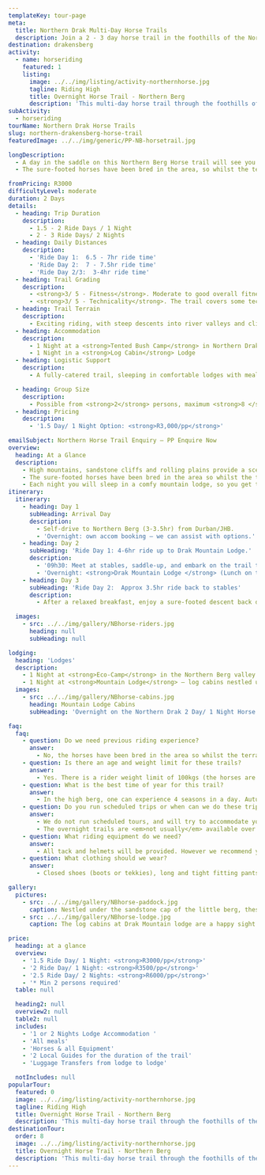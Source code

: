 ```yaml
---
templateKey: tour-page
meta:
  title: Northern Drak Multi-Day Horse Trails
  description: Join a 2 - 3 day horse trail in the foothills of the Northern Drakensberg.  Previous riding experience is not essential as the sure footed horses lead the way. Bed down in comfy lodges overnight.
destination: drakensberg
activity:
  - name: horseriding
    featured: 1
    listing:
      image: ../../img/listing/activity-northernhorse.jpg
      tagline: Riding High
      title: Overnight Horse Trail - Northern Berg
      description: 'This multi-day horse trail through the foothills of the Northern Berg, will see you forging mountain streams and galloping wide open plains; as our sure- footed boerperds lead the way. Overnighting in snug lodges with catering and luggage support all provided.'
subActivity:
  - horseriding
tourName: Northern Drak Horse Trails
slug: northern-drakensberg-horse-trail
featuredImage: ../../img/generic/PP-NB-horsetrail.jpg

longDescription:
  - A day in the saddle on this Northern Berg Horse trail will see you traversing mountain ridges, forging crisp streams and galloping along wide open plains; whilst overnighting in the comfort of a mountain lodge at night.
  - The sure-footed horses have been bred in the area, so whilst the terrain may be technical, you are on experienced footing. This overnight trail is a pioneer adventure suited to both novice and experienced riders.

fromPricing: R3000
difficultyLevel: moderate
duration: 2 Days
details:
  - heading: Trip Duration
    description:
      - 1.5 - 2 Ride Days / 1 Night
      - 2 - 3 Ride Days/ 2 Nights
  - heading: Daily Distances
    description:
      - 'Ride Day 1:  6.5 - 7hr ride time'
      - 'Ride Day 2:  7 - 7.5hr ride time'
      - 'Ride Day 2/3:  3-4hr ride time'
  - heading: Trail Grading
    description:
      - <strong>3/ 5 - Fitness</strong>. Moderate to good overall fitness and endurance needed, but previous horse-riding experience not <em>essential</em>.
      - <strong>3/ 5 - Technicality</strong>. The trail covers some technical riding, but you can trust in the sure-footed horses.
  - heading: Trail Terrain
    description:
      - Exciting riding, with steep descents into river valleys and climbs up ridges.  The steep terrain is punctuated by wide open plains conducive to galloping for the more experienced riders.
  - heading: Accommodation
    description:
      - 1 Night at a <strong>Tented Bush Camp</strong> in Northern Drak Valley
      - 1 Night in a <strong>Log Cabin</strong> Lodge
  - heading: Logistic Support
    description:
      - A fully-catered trail, sleeping in comfortable lodges with meals and all equipment provided.

  - heading: Group Size
    description:
      - Possible from <strong>2</strong> persons, maximum <strong>8 </strong>persons/group.
  - heading: Pricing
    description:
      - '1.5 Day/ 1 Night Option: <strong>R3,000/pp</strong>'

emailSubject: Northern Horse Trail Enquiry – PP Enquire Now
overview:
  heading: At a Glance
  description:
    - High mountains, sandstone cliffs and rolling plains provide a scenic backdrop to this Northern Drakensberg multi-day horse trail. Guests wishing to include a cultural element to their ride, can ride through the local village, visiting a Sangoma, and getting a feel for contemporary rural Zulu life.
    - The sure-footed horses have been bred in the area so whilst the terrain may seem technical, you are on experienced footing. 
    - Each night you will sleep in a comfy mountain lodge, so you get to play cowboy by day... but sleep in a proper bed by night.
itinerary:
  itinerary:
    - heading: Day 1
      subHeading: Arrival Day
      description:
        - Self-drive to Northern Berg (3-3.5hr) from Durban/JHB.
        - 'Overnight: own accom booking – we can assist with options.'
    - heading: Day 2
      subHeading: 'Ride Day 1: 4-6hr ride up to Drak Mountain Lodge.'
      description:
        - '09h30: Meet at stables, saddle-up, and embark on the trail traversing river valleys, and climbing up the  ridge line to Drak Mountain Lodge. Luggage transferred by vehicle.'
        - 'Overnight: <strong>Drak Mountain Lodge </strong> (Lunch on the trail. Dinner at Mountain lodge)'
    - heading: Day 3
      subHeading: 'Ride Day 2:  Approx 3.5hr ride back to stables'
      description:
        - After a relaxed breakfast, enjoy a sure-footed descent back down the valley, returning by midday on the 1.5 day package or mid-afternoon on the 2 day trip. (Breakfast and optional lunch on the trail)

  images:
    - src: ../../img/gallery/NBhorse-riders.jpg
      heading: null
      subHeading: null

lodging:
  heading: 'Lodges'
  description:
    - 1 Night at <strong>Eco-Camp</strong> in the Northern Berg valley (2 Night trail)
    - 1 Night at <strong>Mountain Lodge</strong> – log cabins nestled under the sandstone cliffs (1 & 2 night trail)
  images:
    - src: ../../img/gallery/NBhorse-cabins.jpg
      heading: Mountain Lodge Cabins
      subHeading: 'Overnight on the Northern Drak 2 Day/ 1 Night Horse Trail'

faq:
  faq:
    - question: Do we need previous riding experience?
      answer:
        - No, the horses have been bred in the area so whilst the terrain is fairly technical, you are on experienced footing. However, a good level of endurance and overall physical fitness is required for the 'time in the saddle' - which many people underestimate.
    - question: Is there an age and weight limit for these trails?
      answer:
        - Yes. There is a rider weight limit of 100kgs (the horses are a smaller sturdy breed). Children should be 13yrs or older, unless solid riding experience (preferably multi-day), can be proven.
    - question: What is the best time of year for this trail?
      answer:
        - In the high berg, one can experience 4 seasons in a day. Autumn (Mar-May) and Spring (mid August - Oct) are some of the best months, but for the most stable weather, winter months (June-July) can be the best – chilly starts but generally warm and dry days with a warm lodge to snuggle down overnight.  Afternoon thunderstorms are most common in the hottest months (Nov-Feb).
    - question: Do you run scheduled trips or when can we do these trips?
      answer:
        - We do not run scheduled tours, and will try to accommodate your date request provided you are a minimum of 2 persons, and as per lodge and the guide/horse availability.
        - The overnight trails are <em>not usually</em> available over a <strong>weekend</strong> (Friday or Saturday night), due to the lodges ‘2-night stay’ policy over weekends. But if the weekend is outside of a popular period (i.e. not a long weekend or school holiday) – we will endeavour to organise it for you.
    - question: What riding equipment do we need?
      answer:
        - All tack and helmets will be provided. However we recommend you bring along a small daypack that can carry a water-bladder for easy hydration enroute (In summer months you will need to carry at least 1.5l of water).
    - question: What clothing should we wear?
      answer:
        - Closed shoes (boots or tekkies), long and tight fitting pants (jeans or jodphurs) to prevent chaffe, long sleeve cotton or light wicking top, and sunscreen – NB. The dress code at the overnight lodge is practical casual.

gallery:
  pictures:
    - src: ../../img/gallery/NBhorse-paddock.jpg
      caption: Nestled under the sandstone cap of the little berg, these horses enjoy green pastures.
    - src: ../../img/gallery/NBhorse-lodge.jpg
      caption: The log cabins at Drak Mountain lodge are a happy sight after a full day in the saddle.

price:
  heading: at a glance
  overview:
    - '1.5 Ride Day/ 1 Night: <strong>R3000/pp</strong>'
    - '2 Ride Day/ 1 Night: <strong>R3500/pp</strong>'
    - '2.5 Ride Day/ 2 Nights: <strong>R6000/pp</strong>'
    - '* Min 2 persons required'
  table: null

  heading2: null
  overview2: null
  table2: null
  includes:
    - '1 or 2 Nights Lodge Accommodation '
    - 'All meals'
    - 'Horses & all Equipment'
    - '2 Local Guides for the duration of the trail'
    - 'Luggage Transfers from lodge to lodge'

  notIncludes: null
popularTour:
  featured: 0
  image: ../../img/listing/activity-northernhorse.jpg
  tagline: Riding High
  title: Overnight Horse Trail - Northern Berg
  description: 'This multi-day horse trail through the foothills of the Northern Berg, will see you forging mountain streams and galloping wide open plains; as our sure- footed boerperds lead the way. Overnighting in snug lodges with catering and luggage support provided.'
destinationTour:
  order: 8
  image: ../../img/listing/activity-northernhorse.jpg
  title: Overnight Horse Trail - Northern Berg
  description: 'This multi-day horse trail through the foothills of the Northern Berg, will see you forging mountain streams and galloping wide open plains; as our sure- footed boerperds lead the way. Overnighting in snug lodges with catering and luggage support provided.'
---
```

